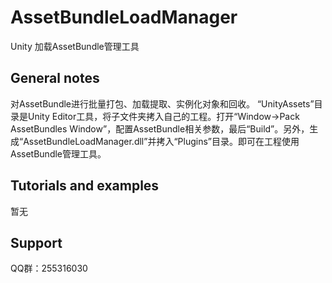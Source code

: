 # AssetBundleLoadManager
Unity 加载AssetBundle管理工具

## General notes
对AssetBundle进行批量打包、加载提取、实例化对象和回收。
“UnityAssets”目录是Unity Editor工具，将子文件夹拷入自己的工程。打开“Window->Pack AssetBundles Window”，配置AssetBundle相关参数，最后“Build”。另外，生成“AssetBundleLoadManager.dll”并拷入“Plugins”目录。即可在工程使用AssetBundle管理工具。

## Tutorials and examples
暂无

## Support
QQ群：255316030